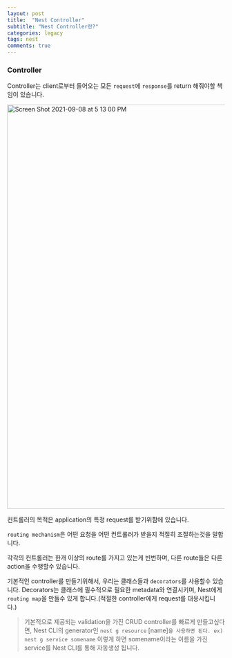 ```yaml
---
layout: post
title:  "Nest Controller"
subtitle: "Nest Controller란?"
categories: legacy
tags: nest
comments: true
---
```


### Controller

Controller는 client로부터 들어오는 모든 `request`에 `response`를 return 해줘야할 책임이 있습니다.

<img width="934" alt="Screen Shot 2021-09-08 at 5 13 00 PM" src="https://user-images.githubusercontent.com/44861205/132471939-a1497e4b-68e1-4a99-a138-893c2b834ed6.png">

컨트롤러의 목적은 application의 특정 request를 받기위함에 있습니다.

`routing mechanism`은 어떤 요청을 어떤 컨트롤러가 받을지 적절히 조절하는것을 말합니다.

각각의 컨트롤러는 한개 이상의 route를 가지고 있는게 빈번하며, 다른 route들은 다른 action을 수행할수 있습니다.

기본적인 controller를 만들기위해서, 우리는 클래스들과 `decorators`를 사용할수 있습니다. Decorators는 클래스에 필수적으로 필요한 metadata와 연결시키며, Nest에게 `routing map`을 만들수 있게 합니다.(적절한 controller에게 request를 대응시킵니다.)

> 기본적으로 제공되는 validation을 가진 CRUD controller를 빠르게 만들고싶다면, Nest CLI의 generator인 `nest g resource` [name]`을 사용하면 된다. ex) nest g service somename` 이렇게 하면 somename이라는 이름을 가진 service를 Nest CLI를 통해 자동생성 됩니다.


